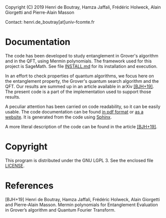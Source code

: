 Copyright (C) 2019 Henri de Boutray, Hamza Jaffali, Frédéric Holweck, Alain 
Giorgetti and Pierre-Alain Masson

Contact: henri.de_boutray[at]univ-fcomte.fr

Documentation
=============

The code has been developed to study entanglement in Grover's algorithm and in
the QFT, using Mermin polynomials. The framework used for this project is 
SageMath. See file [INSTALL.md](INSTALL.md) for its installation and execution.

In an effort to check properties of quantum algorithms, we focus here on the 
entanglement property, the Grover's quantum search algorithm and the QFT. Our
results are summed up in an article available in arXiv [[BJH+19]](#BJH19). The
present code is a part of the implementation used to support those results.

A peculiar attention has been carried on code readability, so it can be easily
usable. The code documentation can be found 
[in pdf format](doc/build/latex/Mermin-evaluation.pdf) or 
[as a website](doc/build/html). It is generated from the code using 
[Sphinx](http://www.sphinx-doc.org).

A more literal description of the code can be found in the article 
[[BJH+19]](#BJH19).

Copyright
=========

This program is distributed under the GNU LGPL 3. See the enclosed file 
[LICENSE](LICENSE).

References
==========

<a id="BJH19"/>[BJH+19] Henri de Boutray, Hamza Jaffali, Frédéric 
  Holweck, Alain Giorgetti and Pierre-Alain Masson. Mermin polynomials for 
  Entanglement Evaluation in Grover’s algorithm and Quantum Fourier Transform. 
  <!-- TODO: add arXiv URL and date here. -->
